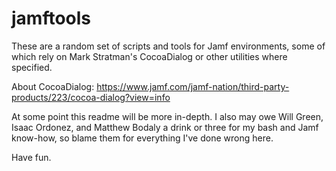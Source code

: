 # jamftools

These are a random set of scripts and tools for Jamf environments, some of which rely on Mark Stratman's CocoaDialog or other utilities where specified.

About CocoaDialog: https://www.jamf.com/jamf-nation/third-party-products/223/cocoa-dialog?view=info

At some point this readme will be more in-depth. I also may owe Will Green, Isaac Ordonez, and Matthew Bodaly a drink or three for my bash and Jamf know-how, so blame them for everything I've done wrong here. 

Have fun.

